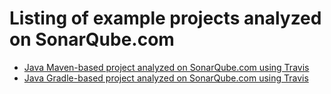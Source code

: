 # Listing of example projects analyzed on SonarQube.com

* [Java Maven-based project analyzed on SonarQube.com using Travis](https://github.com/SonarSource/sq-com_example_java-maven-travis)
* [Java Gradle-based project analyzed on SonarQube.com using Travis](https://github.com/SonarSource/sq-com_example_java-gradle-travis)
